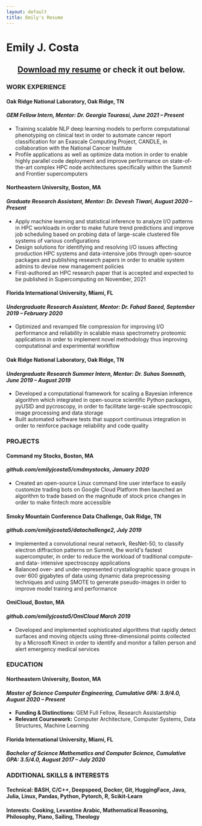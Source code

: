 ```yaml
---
layout: default
title: Emily's Resume
---
```


<h1>Emily J. Costa</h1>

<div align="center"><h2>
<a href="./resume.pdf" download="Costa-Emily_resume">Download my resume</a> or check it out below.
</h2></div>
<div class="resume">
<h3 id="-work-experience-"><strong>WORK EXPERIENCE</strong></h3>
<h4 id="-oak-ridge-national-laboratory-oak-ridge-tn-"><strong>Oak Ridge National Laboratory,        Oak Ridge, TN</strong></h4>
<h4 id="_gem-fellow-intern-mentor-dr-georgia-tourassi-june-2021-present_"><em>GEM Fellow Intern, Mentor: Dr. Georgia Tourassi, June 2021 – Present</em></h4>
<ul>
<li>Training scalable NLP deep learning models to perform computational phenotyping on clinical text in order to automate cancer report classification for an Exascale Computing Project, CANDLE, in collaboration with the National Cancer Institute</li>
<li>Profile applications as well as optimize data motion in order to enable highly parallel code deployment and improve performance on state-of-the-art complex HPC node architectures specifically within the Summit and Frontier supercomputers</li>
</ul>
<h4 id="-northeastern-university-boston-ma-"><strong>Northeastern University,        Boston, MA</strong></h4>
<h4 id="_graduate-research-assistant-mentor-dr-devesh-tiwari-august-2020-present_"><em>Graduate Research Assistant, Mentor: Dr. Devesh Tiwari, August 2020 – Present</em></h4>
<ul>
<li>Apply machine learning and statistical inference to analyze I/O patterns in HPC workloads in order to make future trend predictions and improve job scheduling based on probing data of large-scale clustered file systems of various configurations</li>
<li>Design solutions for identifying and resolving I/O issues affecting production HPC systems and data-intensive jobs through open-source packages and publishing research papers in order to enable system admins to devise new management policies</li>
<li>First-authored an HPC research paper that is accepted and expected to be published in Supercomputing on November, 2021</li>
</ul>
<h4 id="-florida-international-university-miami-fl-"><strong>Florida International University,     Miami, FL</strong></h4>
<h4 id="_undergraduate-research-assistant-mentor-dr-fahad-saeed-september-2019-february-2020_"><em>Undergraduate Research Assistant, Mentor: Dr. Fahad Saeed, September 2019 – February 2020</em></h4>
<ul>
<li>Optimized and revamped file compression for improving I/O performance and reliability in scalable mass spectrometry proteomic applications in order to implement novel methodology thus improving computational and experimental workflow</li>
</ul>
<h4 id="-oak-ridge-national-laboratory-oak-ridge-tn-"><strong>Oak Ridge National Laboratory,         Oak Ridge, TN</strong></h4>
<h4 id="_undergraduate-research-summer-intern-mentor-dr-suhas-somnath-june-2019-august-2019_"><em>Undergraduate Research Summer Intern, Mentor: Dr. Suhas Somnath, June 2019 – August 2019</em></h4>
<ul>
<li>Developed a computational framework for scaling a Bayesian inference algorithm which integrated in open-source scientific Python packages, pyUSID and pycroscopy, in order to facilitate large-scale spectroscopic image processing and data storage</li>
<li>Built automated software tests that support continuous integration in order to reinforce package reliability and code quality</li>
</ul>
<h3 id="-projects-"><strong>PROJECTS</strong></h3>
<h4 id="-command-my-stocks-boston-ma-"><strong>Command my Stocks,     Boston, MA</strong></h4>
<h4 id="_github-com-emilyjcosta5-cmdmystocks-january-2020_"><em>github.com/emilyjcosta5/cmdmystocks, January 2020</em></h4>
<ul>
<li>Created an open-source Linux command line user interface to easily customize trading bots on Google Cloud Platform then launched an algorithm to trade based on the magnitude of stock price changes in order to make fintech more accessible</li>
</ul>
<h4 id="-smoky-mountain-conference-data-challenge-oak-ridge-tn-"><strong>Smoky Mountain Conference Data Challenge,     Oak Ridge, TN</strong></h4>
<h4 id="_github-com-emilyjcosta5-datachallenge2-july-2019_"><em>github.com/emilyjcosta5/datachallenge2, July 2019</em></h4>
<ul>
<li>Implemented a convolutional neural network, ResNet-50, to classify electron diffraction patterns on Summit, the world&#39;s fastest supercomputer, in order to reduce the workload of traditional compute- and data- intensive spectroscopy applications</li>
<li>Balanced over- and under-represented crystallographic space groups in over 600 gigabytes of data using dynamic data preprocessing techniques and using SMOTE to generate pseudo-images in order to improve model training and performance</li>
</ul>
<h4 id="-omicloud-boston-ma-"><strong>OmiCloud,     Boston, MA</strong></h4>
<h4 id="_github-com-emilyjcosta5-omicloud-march-2019_"><em>github.com/emilyjcosta5/OmiCloud March 2019</em></h4>
<ul>
<li>Developed and implemented sophisticated algorithms that rapidly detect surfaces and moving objects using three-dimensional points collected by a Microsoft Kinect in order to identify and monitor a fallen person and alert emergency medical services</li>
</ul>
<h3 id="-education-"><strong>EDUCATION</strong></h3>
<h4 id="-northeastern-university-boston-ma-"><strong>Northeastern University,         Boston, MA</strong></h4>
<h4 id="_master-of-science-computer-engineering-cumulative-gpa-3-9-4-0-august-2020-present_"><em>Master of Science Computer Engineering, Cumulative GPA: 3.9/4.0, August 2020 – Present</em></h4>
<ul>
<li><strong>Funding &amp; Distinctions:</strong> GEM Full Fellow, Research Assistantship</li>
<li><strong>Relevant Coursework:</strong> Computer Architecture, Computer Systems, Data Structures, Machine Learning</li>
</ul>
<h4 id="-florida-international-university-miami-fl-"><strong>Florida International University,     Miami, FL</strong></h4>
<h4 id="_bachelor-of-science-mathematics-and-computer-science-cumulative-gpa-3-5-4-0-august-2017-july-2020_"><em>Bachelor of Science Mathematics and Computer Science, Cumulative GPA: 3.5/4.0, August 2017 – July 2020</em></h4>
<h3 id="-additional-skills-amp-interests-"><strong>ADDITIONAL SKILLS &amp; INTERESTS</strong></h3>
<h4 id="-technical-bash-c-c-deepspeed-docker-git-huggingface-java-julia-linux-pandas-python-pytorch-r-scikit-learn"><strong>Technical:</strong> BASH, C/C++, Deepspeed, Docker, Git, HuggingFace, Java, Julia, Linux, Pandas, Python, Pytorch, R, Scikit-Learn</h4>
<h4 id="-interests-cooking-levantine-arabic-mathematical-reasoning-philosophy-piano-sailing-theology"><strong>Interests:</strong> Cooking, Levantine Arabic, Mathematical Reasoning, Philosophy, Piano, Sailing, Theology</h4>
</div>
